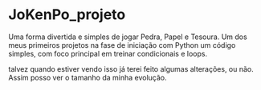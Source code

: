 # JoKenPo_projeto

Uma forma divertida e simples de jogar Pedra, Papel e Tesoura.
Um dos meus primeiros projetos na fase de iniciação com Python
um código simples, com foco principal em treinar condicionais e loops.

talvez quando estiver vendo isso já terei feito algumas alterações, ou não.
Assim posso ver o tamanho da minha evolução.
